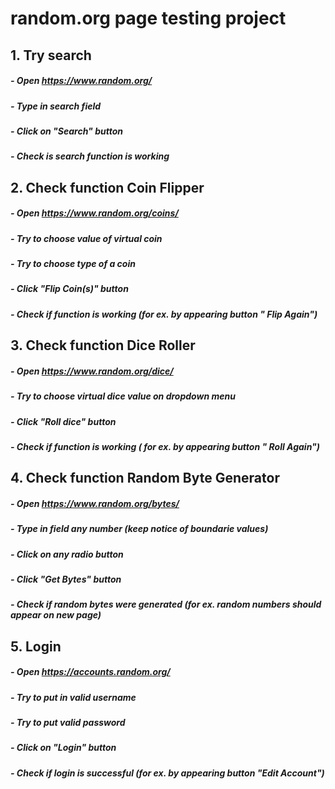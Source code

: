 # random.org page testing project

## 1. Try search
##### - Open https://www.random.org/
##### - Type in search field
##### - Click on "Search" button
##### - Check is search function is working

## 2. Check function Coin Flipper
##### - Open https://www.random.org/coins/
##### - Try to choose value of virtual coin
##### - Try to choose type of a coin
##### - Click "Flip Coin(s)" button
##### - Check if function is working (for ex. by appearing button " Flip Again")

## 3. Check function Dice Roller
##### - Open  https://www.random.org/dice/
##### - Try to choose virtual dice value on dropdown menu
##### - Click "Roll dice" button
##### - Check if function is working ( for ex. by appearing button " Roll Again")

## 4. Check function Random Byte Generator
##### - Open https://www.random.org/bytes/
##### - Type in field any number (keep notice of boundarie values)
##### - Click on any radio button
##### - Click  "Get Bytes" button
##### - Check if random bytes were generated (for ex. random numbers should appear on new page)

## 5. Login
##### - Open https://accounts.random.org/
##### - Try to put in valid username
##### - Try to put valid password
##### - Click on "Login" button
##### - Check if login is successful (for ex. by appearing button "Edit Account")

